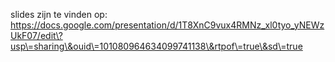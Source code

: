 slides zijn te vinden op: https://docs.google.com/presentation/d/1T8XnC9vux4RMNz_xl0tyo_yNEWzUkF07/edit\?usp\=sharing\&ouid\=101080964634099741138\&rtpof\=true\&sd\=true
